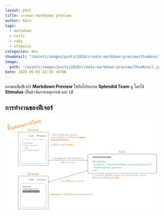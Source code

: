 ```yaml
---
layout: post
title: ลองพัฒนา markdown preview
author: Karn
tags:
  - markdown
  - rails
  - ruby
  - stimulus
categories: dev
thumbnail: "/assets/images/posts/2020/create-markdown-preview/thumbnail.jpg"
image:
  path: "/assets/images/posts/2020/create-markdown-preview/thumbnail.jpg"
date: 2020-06-03 22:30 +0700
---
```

ลองมาเพิ่มฟีเจอร์ **Markdown Preview** ให้กับโปรแกรม **Splendid Team** ดู โดยใช้ **Stimulus** เป็นต้วจัดการเหตุการณ์ และ UI
<!--more-->

## การทำงานของฟีเจอร์

![การไหล](/assets/images/posts/2020/create-markdown-preview/flow.jpg)
